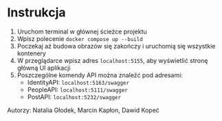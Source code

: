 # Instrukcja

1. Uruchom terminal w głównej ścieżce projektu
2. Wpisz polecenie `docker compose up --build`
3. Poczekaj aż budowa obrazów się zakończy i uruchomią się wszystkie kontenery
4. W przeglądarce wpisz adres `localhost:5155`, aby wyświetlić stronę główną UI aplikacji
5. Poszczególne komendy API można znaleźć pod adresami:
   - IdentityAPI: `localhost:5163/swagger`
   - PeopleAPI: `localhost:5111/swagger`
   - PostAPI: `localhost:5232/swagger`


Autorzy:
Natalia Głodek, Marcin Kapłon, Dawid Kopeć
